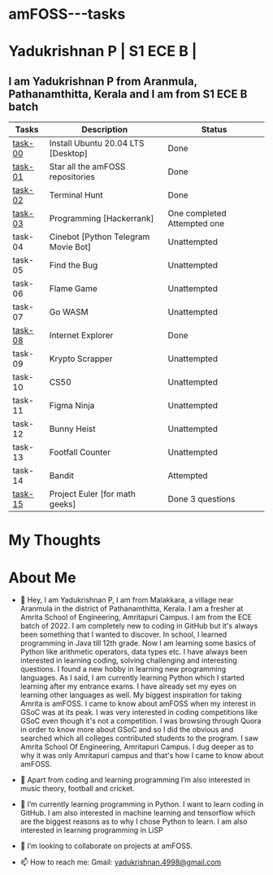 # amFOSS---tasks

# Yadukrishnan P | S1 ECE B | 

## I am Yadukrishnan P from Aranmula, Pathanamthitta, Kerala and I am from S1 ECE B batch

| Tasks   | Description                         | Status                      |
|---------|-------------------------------------|-----------------------------|
| [task-00](https://github.com/yadukrishnan4998/amFOSS---tasks/tree/main/task-00) | Install Ubuntu 20.04 LTS [Desktop]  | Done                        |
| [task-01](https://github.com/yadukrishnan4998/amFOSS---tasks/tree/main/task-01) | Star all the amFOSS repositories    | Done                        |
| [task-02](https://github.com/yadukrishnan4998/amFOSS---tasks/tree/main/task-02) | Terminal Hunt                       | Done                        |
| [task-03](https://github.com/yadukrishnan4998/amFOSS---tasks/tree/main/task-03) | Programming [Hackerrank]            | One completed Attempted one |
| task-04 | Cinebot [Python Telegram Movie Bot] | Unattempted                 |
| task-05 | Find the Bug                        | Unattempted                 |
| task-06 | Flame Game                          | Unattempted                 |
| task-07 | Go WASM                             | Unattempted                 |
| [task-08](https://github.com/yadukrishnan4998/amFOSS---tasks/tree/main/task-08) | Internet Explorer                   | Done                        |
| task-09 | Krypto Scrapper                     | Unattempted                 |
| task-10 | CS50                                | Unattempted                 |
| task-11 | Figma Ninja                         | Unattempted                 |
| task-12 | Bunny Heist                         | Unattempted                 |
| task-13 | Footfall Counter                    | Unattempted                 |
| task-14 | Bandit                              | Attempted                   |
| [task-15](https://github.com/yadukrishnan4998/amFOSS---tasks/tree/main/task-15) | Project Euler [for math geeks]      | Done 3 questions            |


# My Thoughts



# About Me

- 👋 Hey, I am Yadukrishnan P, I am from Malakkara, a village near Aranmula in the district of Pathanamthitta, Kerala. I am a fresher at Amrita School of Engineering, Amritapuri Campus. I am from the ECE batch of 2022. I am completely new to coding in GitHub but it's always been something that I wanted to discover. In school, I learned programming in Java till 12th grade. Now I am learning some basics of Python like arithmetic operators, data types etc. I have always been interested in learning coding, solving challenging and interesting questions. I found a new hobby in learning new programming languages. 
As I said, I am currently learning Python which I started learning after my entrance exams. I have already set my eyes on learning other languages as well. My biggest inspiration for taking Amrita is amFOSS. I came to know about amFOSS when my interest in GSoC was at its peak. I was very interested in coding competitions like GSoC even though it's not a competition. I was browsing through Quora in order to know more about GSoC and so I did the obvious and searched which all colleges contributed students to the program. I saw Amrita School Of Engineering, Amritapuri Campus. I dug deeper as to why it was only Amritapuri campus and that's how I came to know about amFOSS. 

- 👀 Apart from coding and learning programming I’m also interested in music theory, football and cricket.

- 🌱 I’m currently learning programming in Python. I want to learn coding in GitHub. I am also interested in machine learning and tensorflow which are the biggest reasons as to why I chose Python to learn. I am also interested in learning programming in LiSP 

- 💞️ I’m looking to collaborate on projects at amFOSS.

- 📫 How to reach me: Gmail: yadukrishnan.4998@gmail.com 
